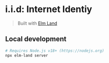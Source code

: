 # i.i.d: Internet Identiy
> Built with [Elm Land](https://elm.land)

## Local development

```bash
# Requires Node.js v18+ (https://nodejs.org)
npx elm-land server
```

